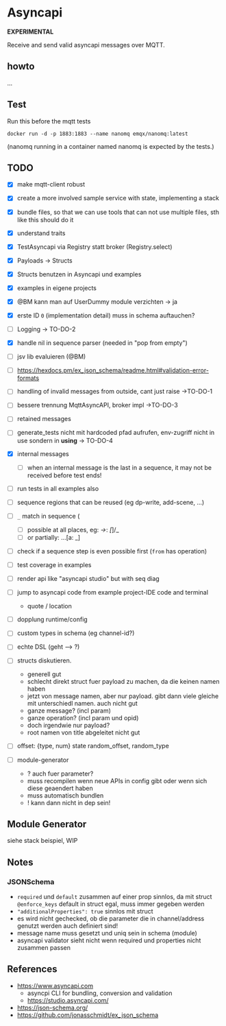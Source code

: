 # Asyncapi

**EXPERIMENTAL**

Receive and send valid asyncapi messages over MQTT.


## howto

...


## Test

Run this before the mqtt tests 

```
docker run -d -p 1883:1883 --name nanomq emqx/nanomq:latest
```

(nanomq running in a container named nanomq is expected by the tests.)


## TODO

- [x] make mqtt-client robust
- [x] create a more involved sample service with state, implementing a stack
- [x] bundle files, so that we can use tools that can not use multiple files, sth like this should do it 
- [x] understand traits
- [x] TestAsyncapi via Registry statt broker (Registry.select)
- [x] Payloads -> Structs 
- [x] Structs benutzen in Asyncapi und examples
- [x] examples in eigene projects
- [x] @BM kann man auf UserDummy module verzichten -> ja
- [x] erste ID `0` (implementation detail) muss in schema auftauchen? 
- [ ] Logging -> TO-DO-2
- [x] handle nil in sequence parser (needed in "pop from empty")
- [ ] jsv lib evaluieren (@BM)
- [ ] https://hexdocs.pm/ex_json_schema/readme.html#validation-error-formats
- [ ] handling of invalid messages from outside, cant just raise ->TO-DO-1
- [ ] bessere trennung MqttAsyncAPI, broker impl ->TO-DO-3
- [ ] retained messages
- [ ] generate_tests nicht mit hardcoded pfad aufrufen, env-zugriff nicht in use sondern in __using__ -> TO-DO-4
- [x] internal messages
  - [ ] when an internal message is the last in a sequence, it may not be received before test ends!
- [ ] run tests in all examples also
- [ ] sequence regions that can be reused (eg dp-write, add-scene, ...)
- [ ] `_` match in sequence (
    - [ ] possible at all places, eg:  _->_: _[_]/_ 
    - [ ] or partially: ...[a: _]
- [ ] check if a sequence step is even possible first (`from` has operation)
- [ ] test coverage in examples
- [ ] render api like "asyncapi studio" but with seq diag
- [ ] jump to asyncapi code from example project-IDE code and terminal
    - quote / location
- [ ] dopplung runtime/config
- [ ] custom types in schema (eg channel-id?)
- [ ] echte DSL (geht --> ?)
- [ ] structs diskutieren.
    - generell gut
    - schlecht direkt struct fuer payload zu machen, da die keinen namen haben
    - jetzt von message namen, aber nur payload. gibt dann viele gleiche mit unterschiedl namen. auch nicht gut
    - ganze message? (incl param)
    - ganze operation? (incl param und opid)
    - doch irgendwie nur payload?
    - root namen von title abgeleitet nicht gut
- [ ] offset: {type, num} state random_offset, random_type
  

- [ ] module-generator
  - ? auch fuer parameter?
  - muss recompilen wenn neue APIs in config gibt oder wenn sich diese geaendert haben
  - muss automatisch bundlen
  - ! kann dann nicht in dep sein!

## Module Generator

siehe stack beispiel, WIP


## Notes

### JSONSchema


- `required` und `default` zusammen auf einer prop sinnlos, da mit struct `@enforce_keys` default in struct egal, muss immer gegeben werden
- `"additionalProperties": true` sinnlos mit struct
- es wird nicht gechecked, ob die parameter die in channel/address genutzt werden auch definiert sind!
- message name muss gesetzt und uniq sein in schema (module)
- asyncapi validator sieht nicht wenn required und properties nicht zusammen passen

## References

- https://www.asyncapi.com 
  - asyncpi CLI for bundling, conversion and validation
  - https://studio.asyncapi.com/
- https://json-schema.org/
- https://github.com/jonasschmidt/ex_json_schema